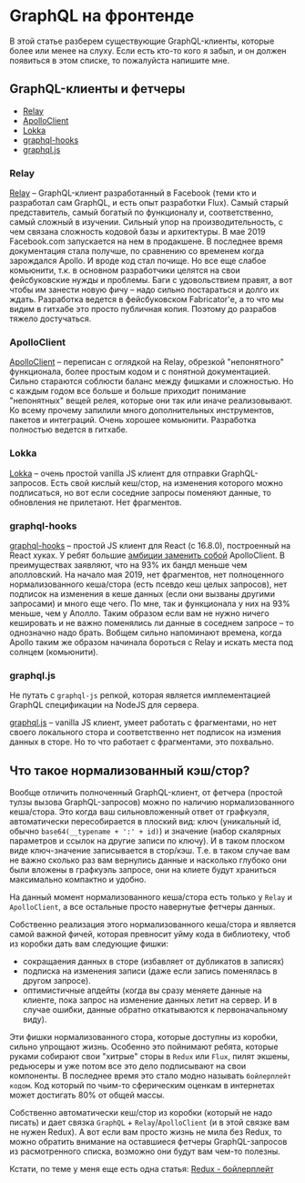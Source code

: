 # GraphQL на фронтенде

В этой статье разберем существующие GraphQL-клиенты, которые более или менее на слуху. Если есть кто-то кого я забыл, и он должен появиться в этом списке, то пожалуйста напишите мне.

## GraphQL-клиенты и фетчеры

- [Relay](#Relay)
- [ApolloClient](#ApolloClient)
- [Lokka](#Lokka)
- [graphql-hooks](#graphql-hooks)
- [graphql.js](#graphql.js)

### Relay

[Relay](https://facebook.github.io/relay/) – GraphQL-клиент разработанный в Facebook (теми кто и разработал сам GraphQL, и есть опыт разработки Flux). Самый старый представитель, самый богатый по функционалу и, соответственно, самый сложный в изучении. Сильный упор на производительность, с чем связана сложность кодовой базы и архитектуры. В мае 2019 Facebook.com запускается на нем в продакшене. В последнее время документация стала получше, по сравнению со временем когда зарождался Apollo. И вроде код стал почище. Но все еще слабое комьюнити, т.к. в основном разработчики целятся на свои фейсбуковские нужды и проблемы. Баги с удовольствием правят, а вот чтобы им занести новую фичу – надо сильно постараться и долго их ждать. Разработка ведется в фейсбуковском Fabricator'е, а то что мы видим в гитхабе это просто публичная копия. Поэтому до разрабов тяжело достучаться.

### ApolloClient

[ApolloClient](https://www.apollographql.com/docs/) – переписан с оглядкой на Relay, обрезкой "непонятного" функционала, более простым кодом и с понятной документацией. Сильно стараются соблюсти баланс между фишками и сложностью. Но с каждым годом все больше и больше приходит понимание "непонятных" вещей релея, которые они так или иначе реализовывают. Ко всему прочему запилили много дополнительных инструментов, пакетов и интеграций. Очень хорошее комьюнити. Разработка полностью ведется в гитхабе.

### Lokka

[Lokka](https://github.com/kadirahq/lokka) – очень простой vanilla JS клиент для отправки GraphQL-запросов. Есть свой кислый кеш/стор, на изменения которого можно подписаться, но вот если соседние запросы поменяют данные, то обновления не прилетают. Нет фрагментов.

### graphql-hooks

[graphql-hooks](https://github.com/nearform/graphql-hooks) – простой JS клиент для React (c 16.8.0), построенный на React хуках. У ребят большие [амбиции заменить собой](https://github.com/nearform/graphql-hooks#migrating-from-apollo) ApolloClient. В преимуществах заявляют, что на 93% их бандл меньше чем аполловский. На начало мая 2019, нет фрагментов, нет полноценного нормализованного кеша/стора (есть псевдо кеш целых запросов), нет подписок на изменения в кеше данных (если они вызваны другими запросами) и много еще чего. По мне, так и функционала у них на 93% меньше, чем у Аполло. Таким образом если вам не нужно ничего кешировать и не важно поменялись ли данные в соседнем запросе – то однозначно надо брать. Вобщем сильно напоминают времена, когда Apollo таким же образом начинала бороться с Relay и искать места под солнцем (комьюнити).

### graphql.js

Не путать с `graphql-js` репкой, которая является имплементацией GraphQL спецификации на NodeJS для сервера.

[graphql.js](https://github.com/f/graphql.js/) – vanilla JS клиент, умеет работать с фрагментами, но нет своего локального стора и соответственно нет подписок на измения данных в сторе. Но то что работает с фрагментами, это похвально.

## Что такое нормализованный кэш/стор?

Вообще отличить полноченный GraphQL-клиент, от фетчера (простой тулзы вызова GraphQL-запросов) можно по наличию нормализованного кеша/стора. Это когда ваш сильновложенный ответ от графкуэля, автоматически пересобирается в плоский вид: ключ (уникальный id, обычно `base64(__typename + ':' + id)`) и значение (набор скалярных параметров и ссылок на другие записи по ключу). И в таком плоском виде ключ-значение записывается в стор/кэш. Т.е. в таком случае вам не важно сколько раз вам вернулись данные и насколько глубоко они были вложены в графкуэль запросе, они на клиете будут храниться максимально компактно и удобно.

На данный момент нормализованного кеша/стора есть только у `Relay` и `ApolloClient`, а все остальные просто навернутые фетчеры данных.

Собственно реализация этого нормализованного кеша/стора и является самой важной фичей, которая превносит уйму кода в библиотеку, чтоб из коробки дать вам следующие фишки:

- сокращаения данных в сторе (избавляет от дубликатов в записях)
- подписка на изменения записи (даже если запись поменялась в другом запросе).
- оптимистичные апдейты (когда вы сразу меняете данные на клиенте, пока запрос на изменение данных летит на сервер. И в случае ошибки, данные обратно откатываются к первоначальному виду).

Эти фишки нормализованного стора, которые доступны из коробки, сильно упрощают жизнь. Особенно это пойнимают ребята, которые руками собирают свои "хитрые" сторы в `Redux` или `Flux`, пилят экшены, редьюсеры и уже потом все это дело подписывают на свои компоненты. В последнее время это стало модно  называть `бойлерплейт кодом`. Код который по чьим-то сферическим оценкам в интернетах может достигать 80% от общей массы.

Собственно автоматически кеш/стор из коробки (который не надо писать) и дает связка `GraphQL` + `Relay`/`ApolloClient` (и в этой связке вам не нужен Redux). А вот если вам просто жизнь не мила без Redux, то можно обратить внимание на оставшиеся фетчеры GraphQL-запросов из расмотренного списка, возможно они будут вам чем-то полезны.

Кстати, по теме у меня еще есть одна статья: [Redux - бойлерплейт](https://github.com/nodkz/conf-talks/tree/master/articles/redux)